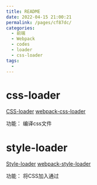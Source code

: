 ```yaml
---
title: README
date: 2022-04-15 21:00:21
permalink: /pages/cf87dc/
categories:
  - 前端
  - Webpack
  - codes
  - loader
  - css-loader
tags:
  - 
---
```

# css-loader
[CSS-loader](https://www.npmjs.com/package/css-loader)
[webpack-css-loader](https://www.webpackjs.com/loaders/css-loader/)

功能： 编译css文件

# style-loader
[Style-loader](https://www.npmjs.com/package/style-loader)
[webpack-style-loader](https://www.webpackjs.com/loaders/style-loader/)

功能： 将CSS加入通过<style>标签插入html中